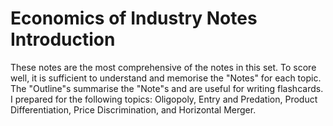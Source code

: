 # Economics of Industry Notes Introduction

These notes are the most comprehensive of the notes in this set. To score well, it is sufficient to understand and memorise the "Notes" for each topic. The "Outline"s summarise the "Note"s and are useful for writing flashcards. I prepared for the following topics: Oligopoly, Entry and Predation, Product Differentiation, Price Discrimination, and Horizontal Merger.